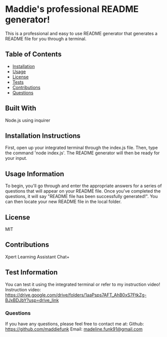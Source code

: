 # Maddie's professional README generator!
This is a professional and easy to use README generator that generates a README file for you through a terminal. 
## Table of Contents
  - [Installation](#installation)
  - [Usage](#usage)
  - [License](#license)
  - [Tests](#tests)
  - [Contributions](#contributions)
  - [Questions](#questions)

## Built With
Node.js using inquirer
## Installation Instructions
First, open up your integrated terminal through the index.js file. Then, type the command 'node index.js'. The README generator will then be ready for your input.
## Usage Information
To begin, you'll go through and enter the appropriate answers for a series of questions that will appear on your README file. Once you've completed the questions, it will say "README file has been successfully generated!". You can then locate your new README file in the local folder. 
## License 
MIT
## Contributions
Xpert Learning Assistant Chat+
## Test Information
You can test it using the integrated terminal or refer to my instruction video!
Instruction video: https://drive.google.com/drive/folders/1aaPsps7AFT_AhB0xS7FtkZg-BJxBDJbY?usp=drive_link 
### Questions 
If you have any questions, please feel free to contact me at: 
Github: https://github.com/maddiefunk
Email: madeline.funk91@gmail.com 
